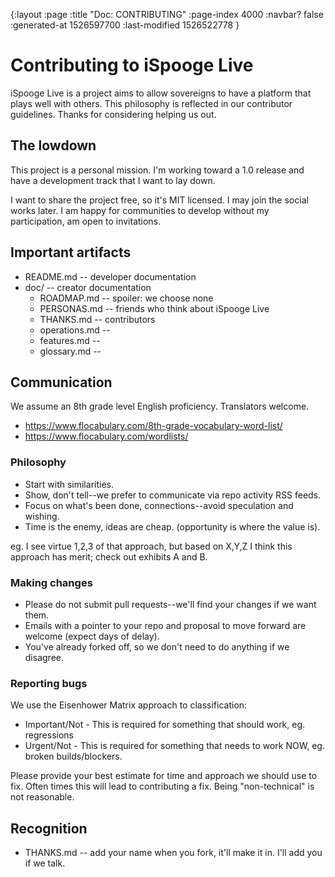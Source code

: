 {:layout :page
 :title "Doc: CONTRIBUTING"
 :page-index 4000
 :navbar? false
 :generated-at 1526597700
 :last-modified 1526522778
 }

# Contributing to iSpooge Live

iSpooge Live is a project aims to allow sovereigns to have a platform that plays 
well with others. This philosophy is reflected in our contributor guidelines. 
Thanks for considering helping us out.


## The lowdown

This project is a personal mission. I'm working toward a 1.0 release 
and have a development track that I want to lay down.

I want to share the project free, so it's MIT licensed. I may join
the social works later. I am happy for communities to develop without
my participation, am open to invitations.

## Important artifacts

* README.md -- developer documentation
* doc/ -- creator documentation
  * ROADMAP.md -- spoiler: we choose none
  * PERSONAS.md -- friends who think about iSpooge Live
  * THANKS.md -- contributors
  * operations.md --
  * features.md --
  * glossary.md -- 


## Communication

We assume an 8th grade level English proficiency. Translators welcome.

* https://www.flocabulary.com/8th-grade-vocabulary-word-list/
* https://www.flocabulary.com/wordlists/

### Philosophy

* Start with similarities.
* Show, don't tell--we prefer to communicate via repo activity RSS feeds.
* Focus on what's been done, connections--avoid speculation and wishing.
* Time is the enemy, ideas are cheap. (opportunity is where the value is).

eg. I see virtue 1,2,3 of that approach, but based on X,Y,Z I think this approach 
has merit; check out exhibits A and B.

### Making changes

* Please do not submit pull requests--we'll find your changes if we want them.
* Emails with a pointer to your repo and proposal to move forward are welcome (expect days of delay).
* You've already forked off, so we don't need to do anything if we disagree.

### Reporting bugs

We use the Eisenhower Matrix approach to classification:

* Important/Not - This is required for something that should work, eg. regressions
* Urgent/Not - This is required for something that needs to work NOW, eg. broken builds/blockers.

Please provide your best estimate for time and approach we should use to fix. Often
times this will lead to contributing a fix. Being "non-technical" is not reasonable.

## Recognition

* THANKS.md -- add your name when you fork, it'll make it in. I'll add you if we talk.

